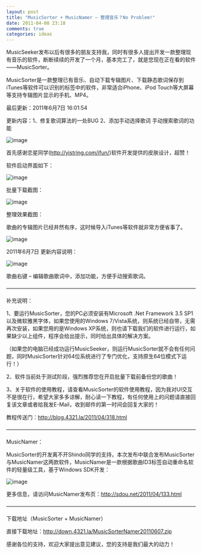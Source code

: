 ```yaml
---
layout: post
title: "MusicSorter + MusicNamer – 整理音乐？No Problem!"
date: 2011-04-08 23:18
comments: true
categories: ideas
---
```

MusicSeeker发布以后有很多的朋友支持我，同时有很多人提出开发一款整理现有音乐的软件，断断续续的开发了一个月，基本完工了，就是您现在正在看的软件——MusicSorter。

MusicSorter是一款整理已有音乐、自动下载专辑图片、下载静态歌词保存到iTunes等软件可以识别的标签中的软件，非常适合iPhone、iPod Touch等大屏幕等支持专辑图片显示的手机、MP4。

<!-- more -->

最后更新：2011年6月7日 16:01:54

更新内容：1、修复歌词算法的一处BUG 2、添加手动选择歌词 手动搜索歌词的功能

![image](http://i.imgur.com/aNNoS.png)


首先感谢恋星同学(http://yistring.com/ifun/)软件开发提供的皮肤设计，超赞！

软件启动界面如下：

![image](http://i.imgur.com/2Eap1.png)

批量下载截图：

![image](http://i.imgur.com/rUo4p.png)

整理效果截图：

歌曲的专辑图片已经井然有序，这时候导入iTunes等软件就非常方便省事了。

![image](http://i.imgur.com/ifskJ.png)

 

2011年6月7日 更新内容说明：


![image](http://i.imgur.com/fnX0S.jpg)


歌曲右键 – 编辑歌曲歌词中，添加功能，方便手动搜索歌词。

————————————————————————————————————

补充说明：

1、要运行MusicSorter，您的PC必须安装有Microsoft .Net Framework 3.5 SP1以及微软雅黑字体，如果您使用的Windows 7/Vista系统，则系统已经自带，无需再次安装，如果您用的是Windows XP系统，则也请下载我们的软件进行运行，如果缺少以上组件，程序会给出提示，同时给出具体的解决方案。

（如果您的电脑已经成功运行MusicSeeker，则运行MusicSorter就不会有任何问题，同时MusicSorter针对64位系统进行了专门优化，支持原生64位模式下运行！）

2、软件当前处于测试阶段，强烈推荐您在开启批量下载前备份您的歌曲！

3、关于软件的使用教程，请查看MusicSorter的软件使用教程，因为我对UI交互不是很在行，希望大家多多谅解，耐心读一下教程，有任何使用上的问题请直接回复该文章或者给我发E-Mail，收到邮件的第一时间会回复大家的！

教程传送门：http://blog.4321.la/2011/04/318.html

————————————————————————————————————

MusicNamer：

MusicSorter的开发离不开Shindo同学的支持，本次发布中联合发布MusicSorter与MusicNamer这两款软件，MusicNamer是一款根据歌曲ID3标签自动重命名软件的轻量级工具，基于Windows SDK开发：

![image](http://i.imgur.com/D3Ddq.jpg)

更多信息，请访问MusicNamer发布页：<http://sdou.net/2011/04/133.html>


————————————————————————————————————

下载地址（MusicSorter + MusicNamer）

直接下载地址：<http://down.4321.la/MusicSorterNamer20110607.zip>

感谢各位的支持，欢迎大家提出意见建议，您的支持是我们最大的动力！